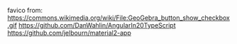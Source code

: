 favico from: https://commons.wikimedia.org/wiki/File:GeoGebra_button_show_checkbox.gif
https://github.com/DanWahlin/AngularIn20TypeScript
https://github.com/jelbourn/material2-app
